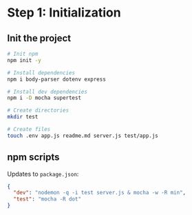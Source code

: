 # Step 1: Initialization

## Init the project

```sh
# Init npm
npm init -y

# Install dependencies
npm i body-parser dotenv express

# Install dev dependencies
npm i -D mocha supertest

# Create directories
mkdir test

# Create files
touch .env app.js readme.md server.js test/app.js
```

## npm scripts

Updates to `package.json`:

```json
{
  "dev": "nodemon -q -i test server.js & mocha -w -R min",
  "test": "mocha -R dot"
}
```

